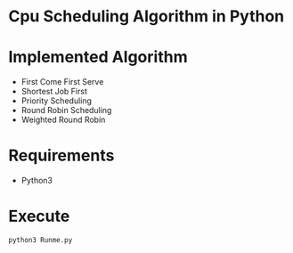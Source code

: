 # Cpu Scheduling Algorithm in Python

# Implemented Algorithm
- First Come First Serve
- Shortest Job First
- Priority Scheduling 
- Round Robin Scheduling
- Weighted Round Robin

# Requirements
- Python3

# Execute
```
python3 Runme.py
```